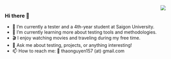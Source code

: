 <a href="https://github.com/ThaoNguyen157">
   <img align="right" src="https://github-readme-stats.vercel.app/api?username=ThaoNguyen157&show_icons=true&theme=dark"/>
</a>

### Hi there 👋
- 🔭 I’m currently a tester and a 4th-year student at Saigon University.
- 🌱 I’m currently learning more about testing tools and methodologies.
- 🎬 I enjoy watching movies and traveling during my free time.
- 💬 Ask me about testing, projects, or anything interesting!
- 📫 How to reach me: 📨 thaonguyen157 (at) gmail.com
